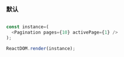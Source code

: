 ### 默认

<!--start-code-->
```js

const instance=(
  <Pagination pages={10} activePage={1} />
);

ReactDOM.render(instance);

```
<!--end-code-->